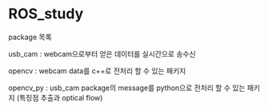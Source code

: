 # ROS_study

package 목록

usb_cam : webcam으로부터 얻은 데이터를 실시간으로 송수신

opencv : webcam data를 c++로 전처리 할 수 있는 패키지

opencv_py : usb_cam package의 message를 python으로 전처리 할 수 있는 패키지 (특징점 추출과 optical flow)
